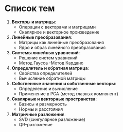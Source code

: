 # Список тем
1. **Векторы и матрицы**:
   - Операции с векторами и матрицами
   - Скалярное и векторное произведение
2. **Линейные преобразования**:
   - Матрицы как линейные преобразования
   - Ядро и образ линейного преобразования
3. **Системы линейных уравнений**:
   - Решение систем уравнений
   - Метод Гаусса
   -Метод Кардано
4. **Определитель и обратная матрица**:
   - Свойства определителей
   - Вычисление обратной матрицы
5. **Собственные значения и собственные векторы**:
   - Определение и вычисление
   - Применение в PCA (метод главных компонент)
6. **Скалярные и векторные пространства**:
   - Базисы и размерность
   - Нормы и расстояния
7. **Матричные разложения**:
   - SVD (сингулярное разложение)
   - QR-разложение
